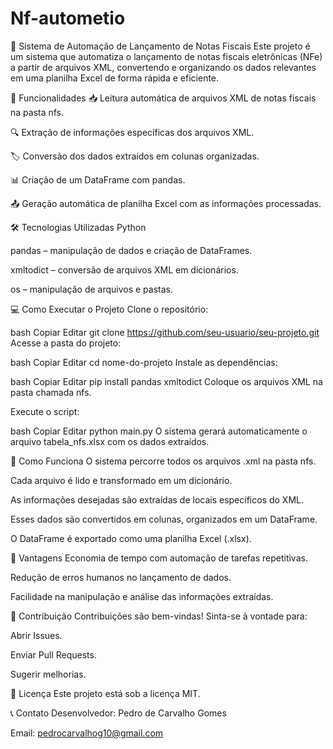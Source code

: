 # Nf-autometio

🧾 Sistema de Automação de Lançamento de Notas Fiscais
Este projeto é um sistema que automatiza o lançamento de notas fiscais eletrônicas (NFe) a partir de arquivos XML, convertendo e organizando os dados relevantes em uma planilha Excel de forma rápida e eficiente.

🚀 Funcionalidades
📥 Leitura automática de arquivos XML de notas fiscais na pasta nfs.

🔍 Extração de informações específicas dos arquivos XML.

🏷️ Conversão dos dados extraídos em colunas organizadas.

📊 Criação de um DataFrame com pandas.

📤 Geração automática de planilha Excel com as informações processadas.

🛠️ Tecnologias Utilizadas
Python

pandas – manipulação de dados e criação de DataFrames.

xmltodict – conversão de arquivos XML em dicionários.

os – manipulação de arquivos e pastas.

💻 Como Executar o Projeto
Clone o repositório:

bash
Copiar
Editar
git clone https://github.com/seu-usuario/seu-projeto.git
Acesse a pasta do projeto:

bash
Copiar
Editar
cd nome-do-projeto
Instale as dependências:

bash
Copiar
Editar
pip install pandas xmltodict
Coloque os arquivos XML na pasta chamada nfs.

Execute o script:

bash
Copiar
Editar
python main.py
O sistema gerará automaticamente o arquivo tabela_nfs.xlsx com os dados extraídos.

📝 Como Funciona
O sistema percorre todos os arquivos .xml na pasta nfs.

Cada arquivo é lido e transformado em um dicionário.

As informações desejadas são extraídas de locais específicos do XML.

Esses dados são convertidos em colunas, organizados em um DataFrame.

O DataFrame é exportado como uma planilha Excel (.xlsx).

🎯 Vantagens
Economia de tempo com automação de tarefas repetitivas.

Redução de erros humanos no lançamento de dados.

Facilidade na manipulação e análise das informações extraídas.

🤝 Contribuição
Contribuições são bem-vindas!
Sinta-se à vontade para:

Abrir Issues.

Enviar Pull Requests.

Sugerir melhorias.

📄 Licença
Este projeto está sob a licença MIT.

📞 Contato
Desenvolvedor: Pedro de Carvalho Gomes

Email: pedrocarvalhog10@gmail.com
